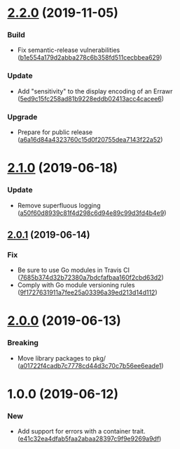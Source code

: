 # [2.2.0](https://github.com/puppetlabs/errawr-go/compare/v2.1.0...v2.2.0) (2019-11-05)


### Build

* Fix semantic-release vulnerabilities ([b1e554a179d2abba278c6b358fd511cecbbea629](https://github.com/puppetlabs/errawr-go/commit/b1e554a179d2abba278c6b358fd511cecbbea629))

### Update

* Add "sensitivity" to the display encoding of an Errawr ([5ed9c15fc258ad81b9228eddb02413acc4cacee6](https://github.com/puppetlabs/errawr-go/commit/5ed9c15fc258ad81b9228eddb02413acc4cacee6))

### Upgrade

* Prepare for public release ([a6a16d84a4323760c15d0f20755dea7143f22a52](https://github.com/puppetlabs/errawr-go/commit/a6a16d84a4323760c15d0f20755dea7143f22a52))

# [2.1.0](https://github.com/puppetlabs/errawr-go/compare/v2.0.1...v2.1.0) (2019-06-18)


### Update

* Remove superfluous logging ([a50f60d8939c81f4d298c6d94e89c99d3fd4b4e9](https://github.com/puppetlabs/errawr-go/commit/a50f60d8939c81f4d298c6d94e89c99d3fd4b4e9))

## [2.0.1](https://github.com/puppetlabs/errawr-go/compare/v2.0.0...v2.0.1) (2019-06-14)


### Fix

* Be sure to use Go modules in Travis CI ([7685b374d32b72380a7bdcfafbaa160f2cbd63d2](https://github.com/puppetlabs/errawr-go/commit/7685b374d32b72380a7bdcfafbaa160f2cbd63d2))
* Comply with Go module versioning rules ([9f1727631911a7fee25a03396a39ed213d14d112](https://github.com/puppetlabs/errawr-go/commit/9f1727631911a7fee25a03396a39ed213d14d112))

# [2.0.0](https://github.com/puppetlabs/errawr-go/compare/v1.0.0...v2.0.0) (2019-06-13)


### Breaking

* Move library packages to pkg/ ([a01722f4cadb7c7778cd44d3c70c7b56ee6eade1](https://github.com/puppetlabs/errawr-go/commit/a01722f4cadb7c7778cd44d3c70c7b56ee6eade1))

# 1.0.0 (2019-06-12)


### New

* Add support for errors with a container trait. ([e41c32ea4dfab5faa2abaa28397c9f9e9269a9df](https://github.com/puppetlabs/errawr-go/commit/e41c32ea4dfab5faa2abaa28397c9f9e9269a9df))
